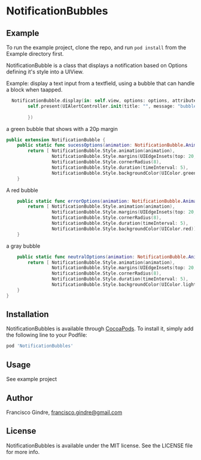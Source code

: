 # NotificationBubbles

## Example

To run the example project, clone the repo, and run `pod install` from the Example directory first.

NotificationBubble is a class that displays a notification based on Options defining it's style into a UIView.

Example: display a text input from a textfield, using a bubble that can handle a block when taapped. 
``` swift
  NotificationBubble.display(in: self.view, options: options, attributedText: NSAttributedString(string: self.textField.text ?? ""), handleTap: {
        self.present(UIAlertController.init(title: "", message: "bubble tapped", preferredStyle: UIAlertController.Style.alert), animated: true, completion: nil)
    
        })
```

a green bubble that shows with a 20p margin
``` swift
public extension NotificationBubble {
    public static func sucessOptions(animation: NotificationBubble.Animation) -> [NotificationBubble.Style] {
        return [ NotificationBubble.Style.animation(animation),
                 NotificationBubble.Style.margins(UIEdgeInsets(top: 20, left: 0, bottom: 0, right: 0)),
                 NotificationBubble.Style.cornerRadius(8),
                 NotificationBubble.Style.duration(timeInterval: 5),
                 NotificationBubble.Style.backgroundColor(UIColor.green)]
    }
```

A red bubble 
``` swift
    public static func errorOptions(animation: NotificationBubble.Animation) -> [NotificationBubble.Style] {
        return [ NotificationBubble.Style.animation(animation),
                 NotificationBubble.Style.margins(UIEdgeInsets(top: 20, left: 0, bottom: 0, right: 0)),
                 NotificationBubble.Style.cornerRadius(8),
                 NotificationBubble.Style.duration(timeInterval: 5),
                 NotificationBubble.Style.backgroundColor(UIColor.red)]
    }
```
a gray bubble
``` swift
    public static func neutralOptions(animation: NotificationBubble.Animation) -> [NotificationBubble.Style] {
        return [ NotificationBubble.Style.animation(animation),
                 NotificationBubble.Style.margins(UIEdgeInsets(top: 20, left: 0, bottom: 0, right: 0)),
                 NotificationBubble.Style.cornerRadius(8),
                 NotificationBubble.Style.duration(timeInterval: 5),
                 NotificationBubble.Style.backgroundColor(UIColor.lightGray)]
    }
}
```

## Installation

NotificationBubbles is available through [CocoaPods](https://cocoapods.org). To install
it, simply add the following line to your Podfile:

```ruby
pod 'NotificationBubbles'
```

## Usage
See example project
## Author

Francisco Gindre, francisco.gindre@gmail.com

## License

NotificationBubbles is available under the MIT license. See the LICENSE file for more info.
